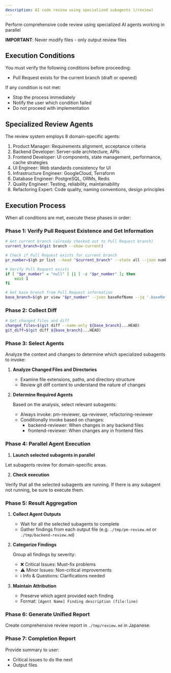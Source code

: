 ```yaml
---
description: AI code review using specialized subagents (/review)
---
```


Perform comprehensive code review using specialized AI agents working in parallel

**IMPORTANT**: Never modify files - only output review files

## Execution Conditions

You must verify the following conditions before proceeding:

- Pull Request exists for the current branch (draft or opened)

If any condition is not met:

- Stop the process immediately
- Notify the user which condition failed
- Do not proceed with implementation

## Specialized Review Agents

The review system employs 8 domain-specific agents:

1. Product Manager: Requirements alignment, acceptance criteria
2. Backend Developer: Server-side architecture, APIs
3. Frontend Developer: UI components, state management, performance, cache strategies
4. UI Engineer: Web standards consistency for UI
5. Infrastructure Engineer: GoogleCloud, Terraform
6. Database Engineer: PostgreSQL, ORMs, Redis
7. Quality Engineer: Testing, reliability, maintainability
8. Refactoring Expert: Code quality, naming conventions, design principles

## Execution Process

When all conditions are met, execute these phases in order:

### Phase 1: Verify Pull Request Existence and Get Information

```bash
# Get current branch (already checked out to Pull Request branch)
current_branch=$(git branch --show-current)

# Check if Pull Request exists for current branch
pr_number=$(gh pr list --head "$current_branch" --state all --json number --jq '.[0].number')

# Verify Pull Request exists
if [ "$pr_number" = "null" ] || [ -z "$pr_number" ]; then
    exit 1
fi

# Get base branch from Pull Request information
base_branch=$(gh pr view "$pr_number" --json baseRefName --jq '.baseRefName')
```

### Phase 2: Collect Diff

```bash
# Get changed files and diff
changed_files=$(git diff --name-only ${base_branch}...HEAD)
git_diff=$(git diff ${base_branch}...HEAD)
```

### Phase 3: Select Agents

Analyze the context and changes to determine which specialized subagents to invoke:

1. **Analyze Changed Files and Directories**

   - Examine file extensions, paths, and directory structure
   - Review git diff content to understand the nature of changes

2. **Determine Required Agents**

   Based on the analysis, select relevant subagents:

   - Always invoke: pm-reviewer, qa-reviewer, refactoring-reviewer
   - Conditionally invoke based on changes:
     - backend-reviewer: When changes in any backend files
     - frontend-reviewer: When changes any in frontend files

### Phase 4: Parallel Agent Execution

1. **Launch selected subagents in parallel**

Let subagents review for domain-specific areas.

2. **Check execution**

Verify that all the selected subagents are running. If there is any subagent not running, be sure to execute them.

### Phase 5: Result Aggregation

1. **Collect Agent Outputs**

   - Wait for all the selected subagents to complete
   - Gather findings from each output file (e.g. `./tmp/pm-review.md` or `./tmp/backend-review.md`)

2. **Categorize Findings**

   Group all findings by severity:

   - ❌ Critical Issues: Must-fix problems
   - ⚠️ Minor Issues: Non-critical improvements
   - ℹ️ Info & Questions: Clarifications needed

3. **Maintain Attribution**
   - Preserve which agent provided each finding
   - Format: `[Agent Name] Finding description (file:line)`

### Phase 6: Generate Unified Report

Create comprehensive review report in `./tmp/review.md` in Japanese.

### Phase 7: Completion Report

Provide summary to user:

- Critical issues to do the next
- Output files

